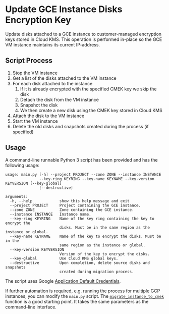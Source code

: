 # Update GCE Instance Disks Encryption Key

Update disks attached to a GCE instance to customer-managed encryption keys 
stored in Cloud KMS. This operation is performed in-place so the GCE VM 
instance maintains its current IP-address.

## Script Process

1. Stop the VM instance
1. Get a list of the disks attached to the VM instance
1. For each disk attached to the instance
    1. If it is already encrypted with the specified CMEK key we skip the disk
    1. Detach the disk from the VM instance
    1. Snapshot the disk
    1. We then create a new disk using the CMEK key stored in Cloud KMS
1. Attach the disk to the VM instance
1. Start the VM instance
1. Delete the old disks and snapshots created during the process (if specified)

## Usage

A command-line runnable Python 3 script has been provided and has the following
usage:

```
usage: main.py [-h] --project PROJECT --zone ZONE --instance INSTANCE
               --key-ring KEYRING --key-name KEYNAME --key-version KEYVERSION [--key-global]
               [--destructive]

arguments:
  -h, --help            show this help message and exit
  --project PROJECT     Project containing the GCE instance.
  --zone ZONE           Zone containing the GCE instance.
  --instance INSTANCE   Instance name.
  --key-ring KEYRING    Name of the key ring containing the key to encrypt the
                        disks. Must be in the same region as the instance or global.
  --key-name KEYNAME    Name of the key to encrypt the disks. Must be in the
                        same region as the instance or global.
  --key-version KEYVERSION
                        Version of the key to encrypt the disks.
  --key-global          Use Cloud KMS global keys.
  --destructive         Upon completion, delete source disks and snapshots
                        created during migration process.
```

The script uses Google [Application Default Credentials](https://cloud.google.com/docs/authentication/production).

If further automation is required, e.g. running the process for multiple GCP
instances, you can modify the `main.py` script. The [`migrate_instance_to_cmek`](https://github.com/GoogleCloudPlatform/professional-services/blob/main/tools/gce-google-keys-to-cmek/main.py#L99) function is a good starting point. It takes the same parameters as the command-line interface.
